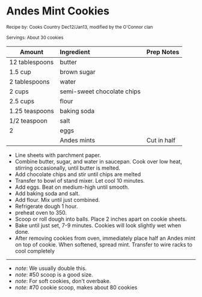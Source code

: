 # Andes Mint Cookies

<small>Recipe by: Cooks Country Dec12/Jan13, modified by the O'Connor clan</small>

<small>Servings: About 30 cookies</small>

| Amount         | Ingredient                 | Prep Notes    |
| -------------- | :------------------------- | :------------ |
| 12 tablespoons | butter                     |               |
| 1.5 cup        | brown sugar                |               |
| 2 tablespoons  | water                      |               |
| 2 cups         | semi-sweet chocolate chips |               |
| 2.5 cups       | flour                      |               |
| 1.25 teaspoons | baking soda                |               |
| 1/2 teaspoon   | salt                       |               |
| 2              | eggs                       |               |
|                | Andes mints                | Cut in half   |


- Line sheets with parchment paper.
- Combine butter, sugar, and water in saucepan. Cook over low heat, stirring occasionally, until butter is melted. 
- Add chocolate chips and stir until chips are melted
- Transfer to bowl of stand mixer. Let cool 10 minutes.
- Add eggs. Beat on medium-high until smooth.
- Add baking soda and salt.
- Add flour. Mix until just combined.
- Refrigerate dough 1 hour.
- preheat oven to 350.
- Scoop or roll dough into balls. Place 2 inches apart on cookie sheets.
- Bake until just set, 7-9 minutes. Cookies will look slightly wet when done.
- After removing cookies from oven, immediately place half an Andes mint on top of cookie. When softened, spread mint. Transfer to wire racks to cool completely

---

- _note_: We usually double this.
- _note_: #50 scoop is a good size.
- _note_: For soft cookies, don't overbake. 
- _note_: #70 cookie scoop, makes about 80 cookies

<!-- Tags:
- cookie
- chocolate
- mint
- vegatarian
-->
